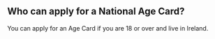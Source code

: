 ##  Who can apply for a National Age Card?

You can apply for an Age Card if you are 18 or over and live in Ireland.
